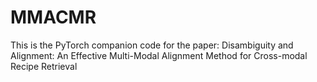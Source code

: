# MMACMR

This is the PyTorch companion code for the paper: Disambiguity and Alignment: An Effective Multi-Modal Alignment Method for Cross-modal Recipe Retrieval
